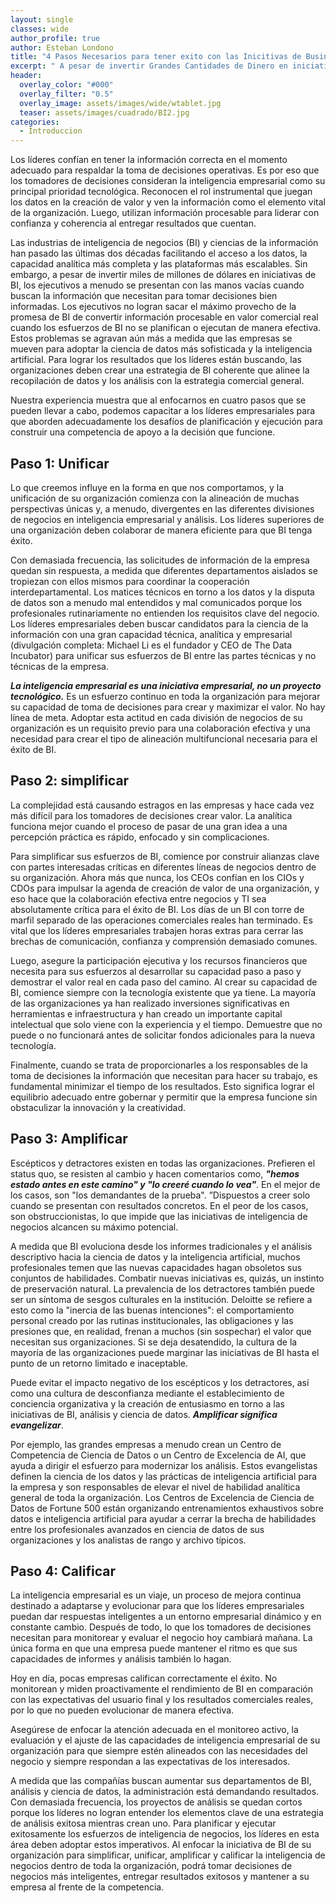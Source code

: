 ```yaml
---
layout: single
classes: wide
author_profile: true
author: Esteban Londono
title: "4 Pasos Necesarios para tener exito con las Inicitivas de Business Intelligence (BI)"
excerpt: " A pesar de invertir Grandes Cantidades de Dinero en iniciativas de BI, los ejecutivos a menudo se presentan con las manos vacías cuando buscan la información que necesitan para tomar decisiones bien informadas"
header:
  overlay_color: "#000"
  overlay_filter: "0.5"
  overlay_image: assets/images/wide/wtablet.jpg
  teaser: assets/images/cuadrado/BI2.jpg
categories:
  - Introduccion
---
```


Los líderes confían en tener la información correcta en el momento adecuado para respaldar la toma de decisiones operativas. Es por eso que los tomadores de decisiones consideran la inteligencia empresarial como su principal prioridad tecnológica. Reconocen el rol instrumental que juegan los datos en la creación de valor y ven la información como el elemento vital de la organización. Luego, utilizan información procesable para liderar con confianza y coherencia al entregar resultados que cuentan.

Las industrias de inteligencia de negocios (BI) y ciencias de la información han pasado las últimas dos décadas facilitando el acceso a los datos, la capacidad analítica más completa y las plataformas más escalables. Sin embargo, a pesar de invertir miles de millones de dólares en iniciativas de BI, los ejecutivos a menudo se presentan con las manos vacías cuando buscan la información que necesitan para tomar decisiones bien informadas. Los ejecutivos no logran sacar el máximo provecho de la promesa de BI de convertir información procesable en valor comercial real cuando los esfuerzos de BI no se planifican o ejecutan de manera efectiva. Estos problemas se agravan aún más a medida que las empresas se mueven para adoptar la ciencia de datos más sofisticada y la inteligencia artificial. Para lograr los resultados que los líderes están buscando, las organizaciones deben crear una estrategia de BI coherente que alinee la recopilación de datos y los análisis con la estrategia comercial general.

Nuestra experiencia muestra que al enfocarnos en cuatro pasos que se pueden llevar a cabo, podemos capacitar a los líderes empresariales para que aborden adecuadamente los desafíos de planificación y ejecución para construir una competencia de apoyo a la decisión que funcione.

## Paso 1: Unificar

Lo que creemos influye en la forma en que nos comportamos, y la unificación de su organización comienza con la alineación de muchas perspectivas únicas y, a menudo, divergentes en las diferentes divisiones de negocios en inteligencia empresarial y análisis. Los líderes superiores de una organización deben colaborar de manera eficiente para que BI tenga éxito.

Con demasiada frecuencia, las solicitudes de información de la empresa quedan sin respuesta, a medida que diferentes departamentos aislados se tropiezan con ellos mismos para coordinar la cooperación interdepartamental. Los matices técnicos en torno a los datos y la disputa de datos son a menudo mal entendidos y mal comunicados porque los profesionales rutinariamente no entienden los requisitos clave del negocio. Los líderes empresariales deben buscar candidatos para la ciencia de la información con una gran capacidad técnica, analítica y empresarial (divulgación completa: Michael Li es el fundador y CEO de The Data Incubator) para unificar sus esfuerzos de BI entre las partes técnicas y no técnicas de la empresa.

***La inteligencia empresarial es una iniciativa empresarial, no un proyecto tecnológico.*** Es un esfuerzo continuo en toda la organización para mejorar su capacidad de toma de decisiones para crear y maximizar el valor. No hay línea de meta. Adoptar esta actitud en cada división de negocios de su organización es un requisito previo para una colaboración efectiva y una necesidad para crear el tipo de alineación multifuncional necesaria para el éxito de BI.

## Paso 2: simplificar

La complejidad está causando estragos en las empresas y hace cada vez más difícil para los tomadores de decisiones crear valor. La analítica funciona mejor cuando el proceso de pasar de una gran idea a una percepción práctica es rápido, enfocado y sin complicaciones.

Para simplificar sus esfuerzos de BI, comience por construir alianzas clave con partes interesadas críticas en diferentes líneas de negocios dentro de su organización. Ahora más que nunca, los CEOs confían en los CIOs y CDOs para impulsar la agenda de creación de valor de una organización, y eso hace que la colaboración efectiva entre negocios y TI sea absolutamente crítica para el éxito de BI. Los días de un BI con torre de marfil separado de las operaciones comerciales reales han terminado. Es vital que los líderes empresariales trabajen horas extras para cerrar las brechas de comunicación, confianza y comprensión demasiado comunes.

Luego, asegure la participación ejecutiva y los recursos financieros que necesita para sus esfuerzos al desarrollar su capacidad paso a paso y demostrar el valor real en cada paso del camino. Al crear su capacidad de BI, comience siempre con la tecnología existente que ya tiene. La mayoría de las organizaciones ya han realizado inversiones significativas en herramientas e infraestructura y han creado un importante capital intelectual que solo viene con la experiencia y el tiempo. Demuestre que no puede o no funcionará antes de solicitar fondos adicionales para la nueva tecnología.

Finalmente, cuando se trata de proporcionarles a los responsables de la toma de decisiones la información que necesitan para hacer su trabajo, es fundamental minimizar el tiempo de los resultados. Esto significa lograr el equilibrio adecuado entre gobernar y permitir que la empresa funcione sin obstaculizar la innovación y la creatividad.

## Paso 3: Amplificar

Escépticos y detractores existen en todas las organizaciones. Prefieren el status quo, se resisten al cambio y hacen comentarios como, ***"hemos estado antes en este camino" y "lo creeré cuando lo vea"***. En el mejor de los casos, son "los demandantes de la prueba". ”Dispuestos a creer solo cuando se presentan con resultados concretos. En el peor de los casos, son obstruccionistas, lo que impide que las iniciativas de inteligencia de negocios alcancen su máximo potencial.

A medida que BI evoluciona desde los informes tradicionales y el análisis descriptivo hacia la ciencia de datos y la inteligencia artificial, muchos profesionales temen que las nuevas capacidades hagan obsoletos sus conjuntos de habilidades. Combatir nuevas iniciativas es, quizás, un instinto de preservación natural. La prevalencia de los detractores también puede ser un síntoma de sesgos culturales en la institución. Deloitte se refiere a esto como la "inercia de las buenas intenciones": el comportamiento personal creado por las rutinas institucionales, las obligaciones y las presiones que, en realidad, frenan a muchos (sin sospechar) el valor que necesitan sus organizaciones. Si se deja desatendido, la cultura de la mayoría de las organizaciones puede marginar las iniciativas de BI hasta el punto de un retorno limitado e inaceptable.

Puede evitar el impacto negativo de los escépticos y los detractores, así como una cultura de desconfianza mediante el establecimiento de conciencia organizativa y la creación de entusiasmo en torno a las iniciativas de BI, análisis y ciencia de datos. ***Amplificar significa evangelizar***.

Por ejemplo, las grandes empresas a menudo crean un Centro de Competencia de Ciencia de Datos o un Centro de Excelencia de AI, que ayuda a dirigir el esfuerzo para modernizar los análisis. Estos evangelistas definen la ciencia de los datos y las prácticas de inteligencia artificial para la empresa y son responsables de elevar el nivel de habilidad analítica general de toda la organización. Los Centros de Excelencia de Ciencia de Datos de Fortune 500 están organizando entrenamientos exhaustivos sobre datos e inteligencia artificial para ayudar a cerrar la brecha de habilidades entre los profesionales avanzados en ciencia de datos de sus organizaciones y los analistas de rango y archivo típicos.

## Paso 4: Calificar

La inteligencia empresarial es un viaje, un proceso de mejora continua destinado a adaptarse y evolucionar para que los líderes empresariales puedan dar respuestas inteligentes a un entorno empresarial dinámico y en constante cambio. Después de todo, lo que los tomadores de decisiones necesitan para monitorear y evaluar el negocio hoy cambiará mañana. La única forma en que una empresa puede mantener el ritmo es que sus capacidades de informes y análisis también lo hagan.

Hoy en día, pocas empresas califican correctamente el éxito. No monitorean y miden proactivamente el rendimiento de BI en comparación con las expectativas del usuario final y los resultados comerciales reales, por lo que no pueden evolucionar de manera efectiva.

Asegúrese de enfocar la atención adecuada en el monitoreo activo, la evaluación y el ajuste de las capacidades de inteligencia empresarial de su organización para que siempre estén alineados con las necesidades del negocio y siempre respondan a las expectativas de los interesados.

A medida que las compañías buscan aumentar sus departamentos de BI, análisis y ciencia de datos, la administración está demandando resultados. Con demasiada frecuencia, los proyectos de análisis se quedan cortos porque los líderes no logran entender los elementos clave de una estrategia de análisis exitosa mientras crean uno. Para planificar y ejecutar exitosamente los esfuerzos de inteligencia de negocios, los líderes en esta área deben adoptar estos imperativos. Al enfocar la iniciativa de BI de su organización para simplificar, unificar, amplificar y calificar la inteligencia de negocios dentro de toda la organización, podrá tomar decisiones de negocios más inteligentes, entregar resultados exitosos y mantener a su empresa al frente de la competencia.
